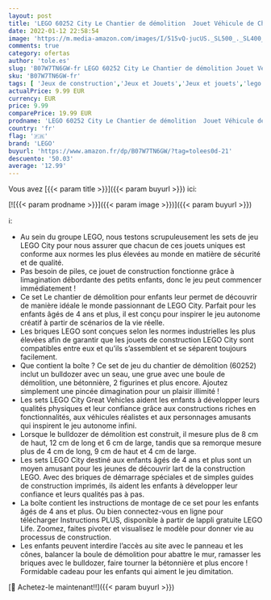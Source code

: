 ```yaml
---
layout: post
title: 'LEGO 60252 City Le Chantier de démolition  Jouet Véhicule de Chantier Grue avec Bulldozer Pelleteuse pour Enfants de 4 et +'
date: 2022-01-12 22:58:54
image: 'https://m.media-amazon.com/images/I/515vQ-jucUS._SL500_._SL400_.jpg'
comments: true
category: ofertas
author: 'tole.es'
slug: 'B07W7TN6GW-fr LEGO 60252 City Le Chantier de démolition Jouet Véhicule...'
sku: 'B07W7TN6GW-fr'
tags: [ 'Jeux de construction','Jeux et Jouets','Jeux et jouets','lego', ]
actualPrice: 9.99 EUR
currency: EUR
price: 9.99
comparePrice: 19.99 EUR
prodname: 'LEGO 60252 City Le Chantier de démolition  Jouet Véhicule de Chantier Grue avec Bulldozer Pelleteuse pour Enfants de 4 et +'
country: 'fr'
flag: '🇫🇷'
brand: 'LEGO'
buyurl: 'https://www.amazon.fr/dp/B07W7TN6GW/?tag=tolees0d-21'
descuento: '50.03'
average: '12.99'
---
```


Vous avez [{{< param title >}}]({{< param buyurl >}}) ici:

[![{{< param prodname >}}]({{< param image >}})]({{< param buyurl >}})

ℹ️:

- Au sein du groupe LEGO, nous testons scrupuleusement les sets de jeu LEGO City pour nous assurer que chacun de ces jouets uniques est conforme aux normes les plus élevées au monde en matière de sécurité et de qualité.
- Pas besoin de piles, ce jouet de construction fonctionne grâce à limagination débordante des petits enfants, donc le jeu peut commencer immédiatement !
- Ce set Le chantier de démolition pour enfants leur permet de découvrir de manière idéale le monde passionnant de LEGO City. Parfait pour les enfants âgés de 4 ans et plus, il est conçu pour inspirer le jeu autonome créatif à partir de scénarios de la vie réelle.
- Les briques LEGO sont conçues selon les normes industrielles les plus élevées afin de garantir que les jouets de construction LEGO City sont compatibles entre eux et qu’ils s’assemblent et se séparent toujours facilement.
- Que contient la boîte ? Ce set de jeu du chantier de démolition (60252) inclut un bulldozer avec un seau, une grue avec une boule de démolition, une bétonnière, 2 figurines et plus encore. Ajoutez simplement une pincée dimagination pour un plaisir illimité !
- Les sets LEGO City Great Vehicles aident les enfants à développer leurs qualités physiques et leur confiance grâce aux constructions riches en fonctionnalités, aux véhicules réalistes et aux personnages amusants qui inspirent le jeu autonome infini.
- Lorsque le bulldozer de démolition est construit, il mesure plus de 8 cm de haut, 12 cm de long et 6 cm de large, tandis que sa remorque mesure plus de 4 cm de long, 9 cm de haut et 4 cm de large.
- Les sets LEGO City destiné aux enfants âgés de 4 ans et plus sont un moyen amusant pour les jeunes de découvrir lart de la construction LEGO. Avec des briques de démarrage spéciales et de simples guides de construction imprimés, ils aident les enfants à développer leur confiance et leurs qualités pas à pas.
- La boîte contient les instructions de montage de ce set pour les enfants âgés de 4 ans et plus. Ou bien connectez-vous en ligne pour télécharger Instructions PLUS, disponible à partir de lappli gratuite LEGO Life. Zoomez, faites pivoter et visualisez le modèle pour donner vie au processus de construction.
- Les enfants peuvent interdire l’accès au site avec le panneau et les cônes, balancer la boule de démolition pour abattre le mur, ramasser les briques avec le bulldozer, faire tourner la bétonnière et plus encore ! Formidable cadeau pour les enfants qui aiment le jeu dimitation.

[🛒 Achetez-le maintenant!!]({{< param buyurl >}})
